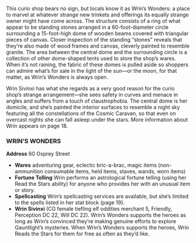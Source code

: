 This curio shop bears no sign, but locals know it as Wrin’s Wonders: a place to marvel at whatever strange new trinkets and offerings its equally strange owner might have come across. The structure consists of a ring of what appear to be standing stones arranged in a 60-foot-diameter circle surrounding a 15-foot-high dome of wooden beams covered with triangular pieces of canvas. Closer inspection of the standing “stones” reveals that they’re also made of wood frames and canvas, cleverly painted to resemble granite. The area between the central dome and the surrounding circle is a collection of other dome-shaped tents used to store the shop’s wares. When it’s not raining, the fabric of these domes is pulled aside so shoppers can admire what’s for sale in the light of the sun—or the moon, for that matter, as Wrin’s Wonders is always open. 

Wrin Sivinxi has what she regards as a very good reason for the curio shop’s strange arrangement—she sees safety in curves and menace in angles and suffers from a touch of claustrophobia. The central dome is her domicile, and she’s painted the interior surfaces to resemble a night sky featuring all the constellations of the Cosmic Caravan, so that even on overcast nights she can fall asleep under the stars. More information about Wrin appears on page 18.

### WRIN’S WONDERS
**Address** 60 Osprey Street 

- **Wares** adventuring gear, eclectic bric-a-brac, magic items (non-ammunition consumable items, held items, staves, wands, worn items) 
- **Fortune Telling** Wrin performs an astrological fortune telling (using her Read the Stars ability) for anyone who provides her with an unusual item or story. 
- **Spellcasting** Wrin’s spellcasting services are available, but she’s limited to the spells listed in her stat block (page 19). 
- **Wrin Sivinxi** (CG female tiefling elf oddities merchant 5, Friendly, Perception DC 22, Will DC 22). Wrin’s Wonders supports the heroes as long as Wrin’s convinced they’re making genuine efforts to explore Gauntlight’s mysteries. When Wrin’s Wonders supports the heroes, Wrin Reads the Stars for them for free as often as they’d like.
